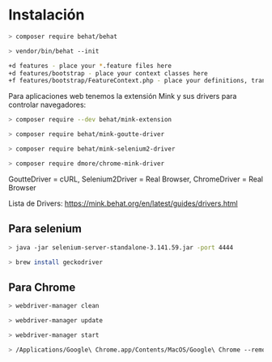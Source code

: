 # Instalación

```bash
> composer require behat/behat

> vendor/bin/behat --init

+d features - place your *.feature files here
+d features/bootstrap - place your context classes here
+f features/bootstrap/FeatureContext.php - place your definitions, transformations and hooks here
```

Para aplicaciones web tenemos la extensión Mink y sus drivers para controlar navegadores:

```bash
> composer require --dev behat/mink-extension

> composer require behat/mink-goutte-driver

> composer require behat/mink-selenium2-driver

> composer require dmore/chrome-mink-driver
```

GoutteDriver = cURL,
Selenium2Driver = Real Browser,
ChromeDriver = Real Browser

Lista de Drivers: https://mink.behat.org/en/latest/guides/drivers.html

## Para selenium

```bash
> java -jar selenium-server-standalone-3.141.59.jar -port 4444

> brew install geckodriver
```

## Para Chrome

```bash
> webdriver-manager clean

> webdriver-manager update

> webdriver-manager start

> /Applications/Google\ Chrome.app/Contents/MacOS/Google\ Chrome --remote-debugging-address=0.0.0.0 --remote-debugging-port=9222
```